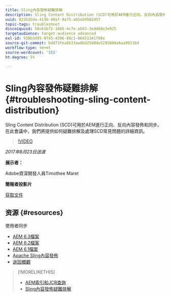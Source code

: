 ```yaml
---
title: Sling內容發佈疑難排解
description: Sling Content Distribution (SCD)可用於AEM進行正向、反向內容發佈和同步。 在此會議中，我們將提供如何疑難排解及處理SCD常見問題的詳細資訊。
uuid: 823b2bda-411b-49af-9a75-ab5eb9562d57
topic-tags: troubleshoot
discoiquuid: 58c61b72-166b-4c7e-ab63-3edd68e3e925
targetaudience: target-audience advanced
exl-id: 930b3d95-0745-4396-88c1-06451341f08c
source-git-commit: bdd73fea8b33aa0bd25d8de5295808a6aa9911bd
workflow-type: tm+mt
source-wordcount: '153'
ht-degree: 5%

---
```


# Sling內容發佈疑難排解{#troubleshooting-sling-content-distribution}

Sling Content Distribution (SCD)可用於AEM進行正向、反向內容發佈和同步。 在此會議中，我們將提供如何疑難排解及處理SCD常見問題的詳細資訊。

>[!VIDEO](https://video.tv.adobe.com/v/19451/?quality=9)

*2017年8月23日送達*

**展示者：**

Adobe資深開發人員Timothee Maret

**簡報者投影片**

[获取文件](assets/aem-gems-scd.pdf)

## 资源 {#resources}

使用者同步

* [AEM 6.3檔案](https://docs.adobe.com/docs/en/aem/6-3/administer/security/security/sync.html)
* [AEM 6.2檔案](https://docs.adobe.com/docs/en/aem/6-2/administer/security/security/sync.html)
* [AEM 6.1檔案](https://docs.adobe.com/docs/en/aem/6-1/administer/security/security/sync.html)
* [Apache Sling內容發佈](https://sling.apache.org/documentation/bundles/content-distribution.html)
* [返回概觀](https://helpx.adobe.com/experience-manager/kt/eseminars/gems/aem-index.html)

>[!MORELIKETHIS]
>
>* [AEM索引和JCR查詢](aem-indexing-jcr-query.md)
>* [Sling內容發佈疑難排解](aem-troubleshooting-sling.md)

